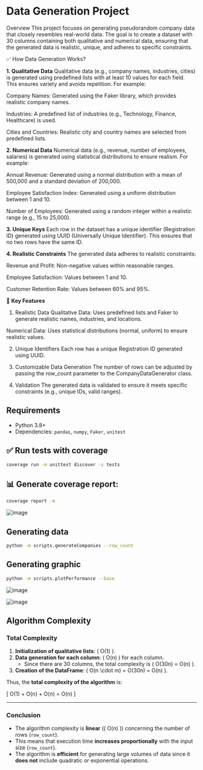 # Data Generation Project

Overview
This project focuses on generating pseudorandom company data that closely resembles real-world data. The goal is to create a dataset with 30 columns containing both qualitative and numerical data, ensuring that the generated data is realistic, unique, and adheres to specific constraints.

✅ How Data Generation Works?

**1. Qualitative Data**
Qualitative data (e.g., company names, industries, cities) is generated using predefined lists with at least 10 values for each field. This ensures variety and avoids repetition. For example:

Company Names: Generated using the Faker library, which provides realistic company names.

Industries: A predefined list of industries (e.g., Technology, Finance, Healthcare) is used.

Cities and Countries: Realistic city and country names are selected from predefined lists.

**2. Numerical Data**
Numerical data (e.g., revenue, number of employees, salaries) is generated using statistical distributions to ensure realism. For example:

Annual Revenue: Generated using a normal distribution with a mean of 500,000 and a standard deviation of 200,000.

Employee Satisfaction Index: Generated using a uniform distribution between 1 and 10.

Number of Employees: Generated using a random integer within a realistic range (e.g., 15 to 25,000).

**3. Unique Keys**
Each row in the dataset has a unique identifier (Registration ID) generated using UUID (Universally Unique Identifier). This ensures that no two rows have the same ID.

**4. Realistic Constraints**
The generated data adheres to realistic constraints:

Revenue and Profit: Non-negative values within reasonable ranges.

Employee Satisfaction: Values between 1 and 10.

Customer Retention Rate: Values between 60% and 95%.

🔑 **Key Features**

1. Realistic Data
Qualitative Data: Uses predefined lists and Faker to generate realistic names, industries, and locations.

Numerical Data: Uses statistical distributions (normal, uniform) to ensure realistic values.

2. Unique Identifiers
Each row has a unique Registration ID generated using UUID.

3. Customizable Data Generation
The number of rows can be adjusted by passing the row_count parameter to the CompanyDataGenerator class.

4. Validation
The generated data is validated to ensure it meets specific constraints (e.g., unique IDs, valid ranges).

## Requirements

- Python 3.8+
- Dependencies: `pandas`, `numpy`, `Faker`, `unitest`

## ✅ Run tests with coverage

```sh
coverage run -m unittest discover -s tests
```

## 📊 Generate coverage report:
```sh
coverage report -m
```


![image](https://github.com/user-attachments/assets/31fd0180-960f-4c98-9d1a-2f0236f536a1)



##  Generating data
```sh
python -m scripts.generateCompanies --row_count

```

##  Generating graphic
```sh
python -m scripts.plotPerformance --base

```
![image](https://github.com/user-attachments/assets/da806cf4-e577-4766-9bd0-9103916e23cd)

![image](https://github.com/user-attachments/assets/f7fa9404-6d8e-40d5-92b9-743548430886)


## Algorithm Complexity

### Total Complexity

1. **Initialization of qualitative lists**: \( O(1) \).
2. **Data generation for each column**: \( O(n) \) for each column.
   - Since there are 30 columns, the total complexity is \( O(30n) = O(n) \).
3. **Creation of the DataFrame**: \( O(n \cdot m) = O(30n) = O(n) \).

Thus, the **total complexity of the algorithm** is:

\[
O(1) + O(n) + O(n) = O(n)
\]

---

### Conclusion

- The algorithm complexity is **linear** (\( O(n) \)) concerning the number of rows (`row_count`).
- This means that execution time **increases proportionally** with the input size (`row_count`).
- The algorithm is **efficient** for generating large volumes of data since it **does not** include quadratic or exponential operations.



